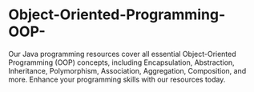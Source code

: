 # Object-Oriented-Programming-OOP-
Our Java programming resources cover all essential Object-Oriented Programming (OOP) concepts, including Encapsulation, Abstraction, Inheritance, Polymorphism, Association, Aggregation, Composition, and more. Enhance your programming skills with our resources today.
